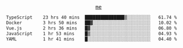 <p align="center">
  <samp>
    <a href="https://yiwwhl.com">me</a>
  </samp>
</p>

<!--START_SECTION:waka-->

```txt
TypeScript    23 hrs 40 mins  ███████████████▒░░░░░░░░░   61.74 %
Docker        3 hrs 50 mins   ██▓░░░░░░░░░░░░░░░░░░░░░░   10.02 %
Vue.js        2 hrs 36 mins   █▓░░░░░░░░░░░░░░░░░░░░░░░   06.80 %
JavaScript    1 hr 53 mins    █▒░░░░░░░░░░░░░░░░░░░░░░░   04.93 %
YAML          1 hr 41 mins    █░░░░░░░░░░░░░░░░░░░░░░░░   04.40 %
```

<!--END_SECTION:waka-->
